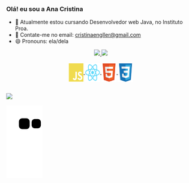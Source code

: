 ### Olá! eu sou a Ana Cristina

- 🔭 Atualmente estou cursando Desenvolvedor web Java, no Instituto Proa.
- 💬 Contate-me no email: cristinaengller@gmail.com
- 😄 Pronouns: ela/dela
<div align="center">
 <a href="https://github.com/AnaCristina07">
  <img height="150em" src="https://github-readme-stats.vercel.app/api?username=anacristina07&show_icons=true&theme=midnight-purple&include_all_commits=true&count_private=true"/>
  <img height="150em" src="https://github-readme-stats.vercel.app/api/top-langs/?username=anacristina07&layout=compact&langs_count=7&theme=midnight-purple"/>
</div>
<div align="center">
<div style="display: inline_block"><br>
  <img align="center" alt="Rafa-Js" height="50" width="40" src="https://raw.githubusercontent.com/devicons/devicon/master/icons/javascript/javascript-plain.svg">
  <img align="center" alt="Rafa-React" height="50" width="40" src="https://raw.githubusercontent.com/devicons/devicon/master/icons/react/react-original.svg">
  <img align="center" alt="Rafa-HTML" height="50" width="40" src="https://raw.githubusercontent.com/devicons/devicon/master/icons/html5/html5-original.svg">
  <img align="center" alt="Rafa-CSS" height="50" width="40" src="https://raw.githubusercontent.com/devicons/devicon/master/icons/css3/css3-original.svg">
</div>
</div>


##

<div> 
  <a href="https://www.linkedin.com/in/ana-c-9638b21aa/" target="_blank"><img src="https://img.shields.io/badge/-LinkedIn-%230077B5?style=for-the-badge&logo=linkedin&logoColor=white" target="_blank"></a> 
 
  ![Snake animation](https://github.com/AnaCristina07/AnaCristina07/blob/output/github-contribution-grid-snake.svg)
</div>
